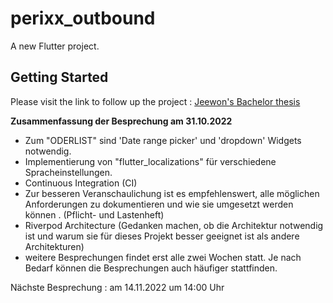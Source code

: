 # perixx_outbound

A new Flutter project.

## Getting Started

<!-- This project is a starting point for a Flutter application.

A few resources to get you started if this is your first Flutter project:

- [Lab: Write your first Flutter app](https://docs.flutter.dev/get-started/codelab)
- [Cookbook: Useful Flutter samples](https://docs.flutter.dev/cookbook)

For help getting started with Flutter development, view the
[online documentation](https://docs.flutter.dev/), which offers tutorials,
samples, guidance on mobile development, and a full API reference. -->

Please visit the link to follow up the project : [Jeewon's Bachelor thesis](https://drwldnjs521.github.io)

**Zusammenfassung der Besprechung am 31.10.2022**

- Zum "ODERLIST" sind 'Date range picker' und 'dropdown' Widgets notwendig.
- Implementierung von "flutter_localizations" für verschiedene Spracheinstellungen.
- Continuous Integration (CI)
- Zur besseren Veranschaulichung ist es empfehlenswert, alle möglichen Anforderungen zu dokumentieren und wie sie umgesetzt werden können .
(Pflicht- und Lastenheft)
- Riverpod Architecture (Gedanken machen, ob die Architektur notwendig ist und warum sie für dieses Projekt besser geeignet ist als andere Architekturen) 
- weitere Besprechungen findet erst alle zwei Wochen statt. Je nach Bedarf können die Besprechungen auch häufiger stattfinden.

Nächste Besprechung : am 14.11.2022 um 14:00 Uhr

